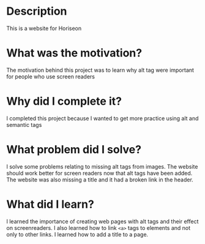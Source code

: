 # Description
This is a website for Horiseon
# What was the motivation?
The motivation behind this project was to learn why alt tag were important for people who use screen readers
# Why did I complete it?
I completed this project because I wanted to get more practice using alt and semantic tags
# What problem did I solve?
I solve some problems relating to missing alt tags from images. The website should work better for screen readers now that alt tags have been added. The website was also missing a title and it had a broken link in the header.
# What did I learn?
I learned the importance of creating web pages with alt tags and their effect on screenreaders. I also learned how to link `<a>` tags to elements and not only to other links. I learned how to add a title to a page.
